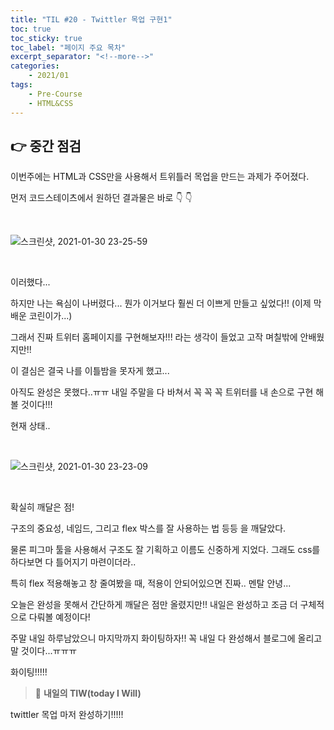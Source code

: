```yaml
---
title: "TIL #20 - Twittler 목업 구현1"
toc: true
toc_sticky: true
toc_label: "페이지 주요 목차"
excerpt_separator: "<!--more-->"
categories:
    - 2021/01
tags:
    - Pre-Course
    - HTML&CSS
---
```


## :point_right: 중간 점검

이번주에는 HTML과 CSS만을 사용해서 트위틀러 목업을 만드는 과제가 주어졌다.

먼저 코드스테이츠에서 원하던 결과물은 바로 :point_down: :point_down: 

<br/>

![스크린샷, 2021-01-30 23-25-59](https://user-images.githubusercontent.com/75570915/106359119-ea57f380-6353-11eb-8c75-8c4beaa8993e.png)

<br/>

이러했다...

하지만 나는 욕심이 나버렸다... 뭔가 이거보다 훨씬 더 이쁘게 만들고 싶었다!! (이제 막 배운 코린이가...)

그래서 진짜 트위터 홈페이지를 구현해보자!!! 라는 생각이 들었고 고작 며칠밖에 안배웠지만!!

이 결심은 결국 나를 이틀밤을 못자게 했고...

아직도 완성은 못했다..ㅠㅠ 내일 주말을 다 바쳐서 꼭 꼭 꼭 트위터를 내 손으로 구현 해 볼 것이다!!!

현재 상태..

<br/>

![스크린샷, 2021-01-30 23-23-09](https://user-images.githubusercontent.com/75570915/106359180-47ec4000-6354-11eb-98cb-6e584159356d.png)

<br/>

확실히 깨달은 점!

구조의 중요성, 네임드, 그리고 flex 박스를 잘 사용하는 법 등등 을 깨달았다.

물론 피그마 툴을 사용해서 구조도 잘 기획하고 이름도 신중하게 지었다. 그래도 css를 하다보면 다 틀어지기 마련이더라..

특히 flex 적용해놓고 창 줄여봤을 때, 적용이 안되어있으면 진짜.. 멘탈 안녕...

오늘은 완성을 못해서 간단하게 깨달은 점만 올렸지만!! 내일은 완성하고 조금 더 구체적으로 다뤄볼 예정이다!

주말 내일 하루남았으니 마지막까지 화이팅하자!! 꼭 내일 다 완성해서 블로그에 올리고 말 것이다...ㅠㅠㅠ

화이팅!!!!!

> :punch: **내일의 TIW(today I Will)**

twittler 목업 마저 완성하기!!!!!
